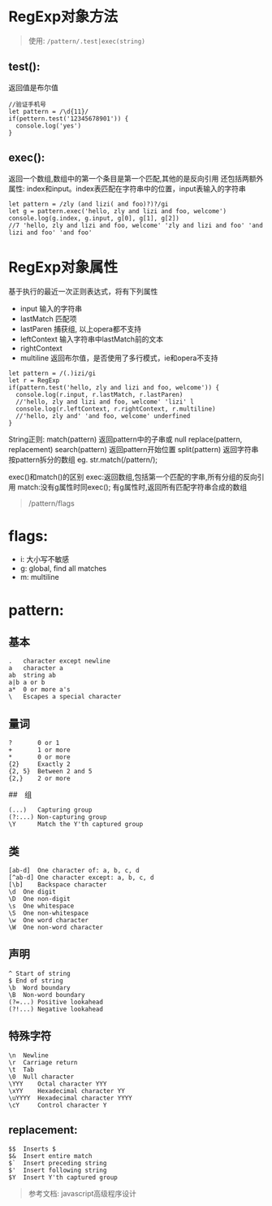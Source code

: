# RegExp对象方法

>使用: `/pattern/.test|exec(string)`

## test(): 
返回值是布尔值

```
//验证手机号
let pattern = /\d{11}/
if(pettern.test('12345678901')) {
  console.log('yes')
}
```

## exec(): 
返回一个数组,数组中的第一个条目是第一个匹配,其他的是反向引用
还包括两额外属性: index和input。index表匹配在字符串中的位置，input表输入的字符串

```
let pattern = /zly (and lizi( and foo)?)?/gi
let g = pattern.exec('hello, zly and lizi and foo, welcome')
console.log(g.index, g.input, g[0], g[1], g[2])
//7 'hello, zly and lizi and foo, welcome' 'zly and lizi and foo' 'and lizi and foo' 'and foo'
```

# RegExp对象属性
基于执行的最近一次正则表达式，将有下列属性

- input 输入的字符串
- lastMatch 匹配项
- lastParen 捕获组, 以上opera都不支持
- leftContext 输入字符串中lastMatch前的文本
- rightContext
- multiline 返回布尔值，是否使用了多行模式，ie和opera不支持

```
let pattern = /(.)izi/gi
let r = RegExp
if(pattern.test('hello, zly and lizi and foo, welcome')) {
  console.log(r.input, r.lastMatch, r.lastParen)
  //'hello, zly and lizi and foo, welcome' 'lizi' l
  console.log(r.leftContext, r.rightContext, r.multiline)
  //'hello, zly and' 'and foo, welcome' underfined
}
```

String正则:
  match(pattern)  返回pattern中的子串或 null
  replace(pattern, replacement)
  search(pattern) 返回pattern开始位置
  split(pattern)  返回字符串按pattern拆分的数组
    eg.  str.match(/pattern/);

exec()和match()的区别
  exec:返回数组,包括第一个匹配的字串,所有分组的反向引用
  match:没有g属性时同exec(); 有g属性时,返回所有匹配字符串合成的数组

> /pattern/flags

# flags:

- i: 大小写不敏感
- g: global, find all matches
- m: multiline

# pattern:

## 基本

```
.   character except newline
a   character a
ab  string ab
a|b a or b
a*  0 or more a's
\   Escapes a special character
```

## 量词

```
?       0 or 1
+       1 or more
*       0 or more
{2}     Exactly 2
{2, 5}  Between 2 and 5
{2,}    2 or more
```

##　组

```
(...)   Capturing group
(?:...) Non-capturing group
\Y      Match the Y'th captured group
```

## 类

```
[ab-d]  One character of: a, b, c, d
[^ab-d] One character except: a, b, c, d
[\b]    Backspace character
\d  One digit
\D  One non-digit
\s  One whitespace
\S  One non-whitespace
\w  One word character
\W  One non-word character
```

## 声明

```
^ Start of string
$ End of string
\b  Word boundary
\B  Non-word boundary
(?=...) Positive lookahead
(?!...) Negative lookahead    
```

## 特殊字符

```
\n  Newline
\r  Carriage return
\t  Tab
\0  Null character
\YYY    Octal character YYY
\xYY    Hexadecimal character YY
\uYYYY  Hexadecimal character YYYY
\cY     Control character Y
```

## replacement:

```
$$  Inserts $
$&  Insert entire match
$`  Insert preceding string
$'  Insert following string
$Y  Insert Y'th captured group
```

> 参考文档: javascript高级程序设计